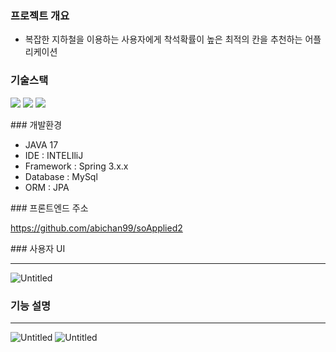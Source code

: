### 프로젝트 개요

- 복잡한 지하철을 이용하는 사용자에게 착석확률이 높은 최적의 칸을 추천하는 어플리케이션

### 기술스택

<img src="https://img.shields.io/badge/java-007396?style=for-the-badge&logo=java&logoColor=white"> 

<img src="https://img.shields.io/badge/spring-6DB33F?style=for-the-badge&logo=spring&logoColor=white">

<img src="https://img.shields.io/badge/mysql-4479A1?style=for-the-badge&logo=mysql&logoColor=white">

### 개발환경

- JAVA 17
- IDE : INTELIliJ
- Framework : Spring 3.x.x
- Database : MySql
- ORM : JPA

### 프론트엔드 주소

https://github.com/abichan99/soApplied2

### 사용자 UI

---
![Untitled](https://github.com/gichan222/sit_down/assets/139845008/8a5db12f-c461-422f-8f90-af5b70010704)

### 기능 설명

---
![Untitled](https://github.com/gichan222/sit_down/assets/139845008/e74a0aa1-2d5b-4d79-9e9d-f9ceeba252a9)
![Untitled](https://github.com/gichan222/sit_down/assets/139845008/8471d6e1-4ee6-4cff-8aa5-1993fb3e24e8)



